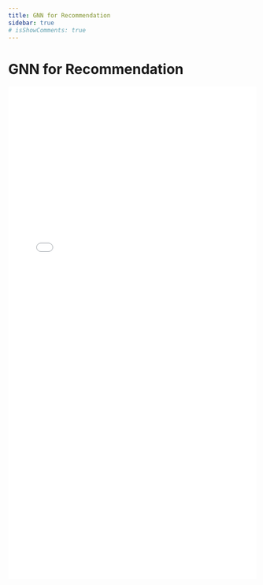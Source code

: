 ```yaml
---
title: GNN for Recommendation
sidebar: true
# isShowComments: true
---
```

# GNN for Recommendation
<ClientOnly>
<title-pv/>
</ClientOnly>

<embed src="/pdf/23-GNN4Rec.pdf" type="application/pdf" width="100%" height="1000px" />

<!-- ### Introduction: GNNs in Recommendation Systems

Graph Neural Networks (GNNs) have gained significant traction in recommendation systems due to their ability to model complex relationships in user-item interaction graphs. While GNNs are widely used in various fields such as natural language processing (NLP) and computer vision, their application in recommendation systems comes with unique challenges. In contrast to typical tasks where GNNs are applied (e.g., node classification or graph-level predictions), recommendation systems involve heterogeneous, dynamic, and large-scale graphs. As a result, significant adaptations and structural improvements are required for GNNs to efficiently handle sparse and dynamic interaction data.

Key differences include:

1. **Heterogeneous Graphs**: Unlike homogeneous graphs in social networks or citation graphs, recommendation graphs consist of distinct types of nodes (users and items) with different interaction semantics.
2. **Scalability**: GNNs need to be scalable enough to handle millions of users and items, which is more challenging compared to smaller, dense graphs.
3. **Cold Start Problem**: GNN-based recommendation systems need to be designed to effectively handle new users/items with little interaction data.

To adapt GNNs for recommendation systems, researchers have focused on structural improvements like using bipartite graphs, designing efficient message-passing mechanisms, and integrating side information (e.g., user profiles or item attributes).

### Common Paradigms in GNN-based Recommendation Systems

1. **Bipartite Graphs**: Recommendation systems often use a bipartite graph structure, where one set of nodes represents users, and the other set represents items. The edges between them represent interactions (e.g., clicks, ratings). This setting naturally fits the GNN framework, as message passing can propagate signals between users and items through these interactions.

2. **Session-based Recommendations**: In session-based recommendation tasks, the interactions are sequential, requiring GNNs to consider the temporal order of interactions. Temporal graphs or dynamic GNNs are often employed in this case.

3. **Social-based Recommendations**: Social relationships (e.g., friendships) between users can be modeled as additional edges in the graph, allowing GNNs to aggregate information not only from past user-item interactions but also from the user's social network.

### Current Research Challenges

1. **Scalability**: Handling large-scale datasets with millions of nodes and edges is a primary challenge. Techniques like graph sampling, clustering, and hierarchical GNNs have been introduced to reduce computational overhead.

2. **Dynamic Graphs**: User-item interactions are dynamic in nature, with new interactions happening continuously. Static GNN models struggle with this, leading to the development of dynamic GNN architectures, which update the learned embeddings as new data arrives.

3. **Cold Start Problem**: Handling users or items with few interactions is a well-known challenge. Hybrid models that incorporate side information (e.g., user/item attributes or external metadata) have been explored to alleviate this issue.

4. **Long-tail Recommendation**: The interaction data is usually skewed, where a few popular items receive most of the interactions. GNNs need to be adapted to avoid overfitting to these popular items while still providing relevant recommendations for less popular ones.

### Commonly Used Research Methods & GNN Structures (Formulas)

1. **Message Passing Mechanism**:
   The general message-passing process in GNNs involves two key steps:

   - **Aggregation**: The message passed to node <smalltex> i </smalltex> from its neighbors <smalltex> \mathcal{N}(i) </smalltex> is aggregated:
     <div style="text-align: center;"><tex>
     m_i^{(l)} = \text{AGGREGATE}^{(l)} \left( \{ h_j^{(l-1)} : j \in \mathcal{N}(i) \} \right)
     </tex></div>
     where <smalltex> h_j^{(l-1)} </smalltex> represents the embedding of node <smalltex> j </smalltex> at layer <smalltex> l-1 </smalltex>, and <smalltex> \mathcal{N}(i) </smalltex> denotes the set of neighbors of node <smalltex> i </smalltex>.

   - **Update**: The node’s embedding is updated based on the aggregated message:
     <div style="text-align: center;"><tex>
     h_i^{(l)} = \text{UPDATE}^{(l)} \left( h_i^{(l-1)}, m_i^{(l)} \right)
     </tex></div>
     where <smalltex> h_i^{(l)} </smalltex> is the updated embedding at layer <smalltex> l </smalltex>.

2. **Bipartite Graph Neural Network**:
   For recommendation systems, a bipartite graph GNN typically follows:
   <div style="text-align: center;"><tex>
   h_u^{(l)} = \sigma \left( W^{(l)}_u \cdot \text{AGGREGATE}^{(l)} \left( \{ h_i^{(l-1)} : i \in \mathcal{N}(u) \} \right) \right)
   </tex></div>

   <div style="text-align: center;"><tex>
   h_i^{(l)} = \sigma \left( W^{(l)}_i \cdot \text{AGGREGATE}^{(l)} \left( \{ h_u^{(l-1)} : u \in \mathcal{N}(i) \} \right) \right)
   </tex></div>

   where <smalltex> h_u^{(l)} </smalltex> and <smalltex> h_i^{(l)} </smalltex> are user and item embeddings at layer <smalltex> l </smalltex>, respectively, and <smalltex> W^{(l)}_u </smalltex> and <smalltex> W^{(l)}_i </smalltex> are layer-specific weight matrices.

3. **Graph Attention Networks (GAT) in Recommendations**:
   GATs are often used to weigh the importance of different neighbors during aggregation:
   <div style="text-align: center;"><tex>
   e_{ij}^{(l)} = \text{LeakyReLU} \left( a^{\top} [W^{(l)} h_i^{(l-1)} || W^{(l)} h_j^{(l-1)}] \right)
   </tex></div>

   <div style="text-align: center;"><tex>
   \alpha_{ij}^{(l)} = \frac{\exp(e_{ij}^{(l)})}{\sum_{k \in \mathcal{N}(i)} \exp(e_{ik}^{(l)})}
   </tex></div>

   The final aggregation is computed as:
   <div style="text-align: center;"><tex>
   h_i^{(l)} = \sigma \left( \sum_{j \in \mathcal{N}(i)} \alpha_{ij}^{(l)} W^{(l)} h_j^{(l-1)} \right)
   </tex></div>
   where <smalltex> \alpha_{ij}^{(l)} </smalltex> denotes the attention coefficient.

4. **Hybrid Models**:
   Hybrid models incorporate both collaborative filtering (CF) signals and content-based features:
   <div style="text-align: center;"><tex>
   h_u^{CF} = \text{CF}_u \quad \text{and} \quad h_i^{CF} = \text{CF}_i
   </tex></div>
   The final user-item interaction score is a combination of collaborative and content signals:
   <div style="text-align: center;"><tex>
   \hat{y}_{ui} = f \left( h_u^{CF}, h_i^{CF}, h_u^{content}, h_i^{content} \right)
   </tex></div>
   where <smalltex> f </smalltex> could be a simple dot product or a more complex fusion mechanism.

### Conclusion

The use of GNNs in recommendation systems requires careful adaptation to handle the unique challenges of large, dynamic, and heterogeneous user-item graphs. Structural modifications such as bipartite graph modeling, dynamic graph updates, and attention mechanisms have proven effective in making GNNs more suitable for the recommendation domain. Despite progress, challenges such as scalability, the cold start problem, and long-tail recommendations remain active areas of research. -->

<ClientOnly>
  <leave/>
</ClientOnly/>
